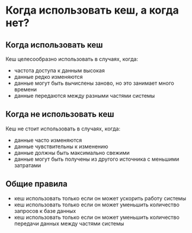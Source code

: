 # Когда использовать кеш, а когда нет?

## Когда использовать кеш

Кеш целесообразно использовать в случаях, когда:

*   частота доступа к данным высокая
*   данные редко изменяются
*   данные могут быть вычислены заново, но это занимает много времени
*   данные передаются между разными частями системы

## Когда не использовать кеш

Кеш не стоит использовать в случаях, когда:

*   данные часто изменяются
*   данные чувствительны к изменению
*   данные должны быть максимально свежими
*   данные могут быть получены из другого источника с меньшими затратами

## Общие правила

*   кеш использовать только если он может ускорить работу системы
*   кеш использовать только если он может уменьшить количество запросов к базе данных
*   кеш использовать только если он может уменьшить количество передачи данных между частями системы
